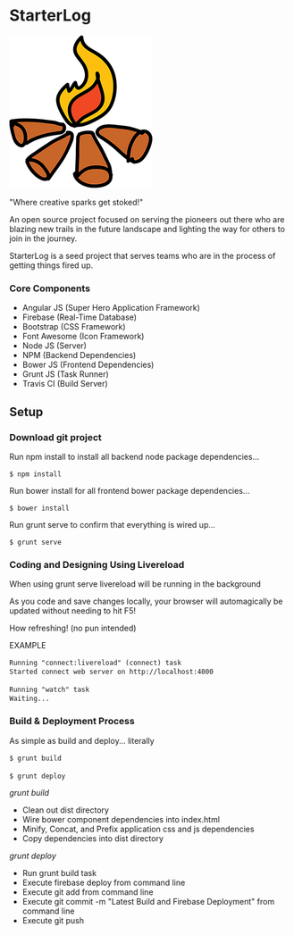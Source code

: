 # StarterLog

![Alt text](/starterlog.png?raw=true "@starterlog")

"Where creative sparks get stoked!"

An open source project focused on serving the pioneers out there who are blazing new trails in the future landscape and lighting the way for others to join in the journey.

StarterLog is a seed project that serves teams who are in the process of getting things fired up.

### Core Components

- Angular JS (Super Hero Application Framework)
- Firebase   (Real-Time Database)
- Bootstrap  (CSS Framework)
- Font Awesome (Icon Framework)
- Node JS   (Server)
- NPM       (Backend Dependencies)
- Bower JS  (Frontend Dependencies)
- Grunt JS  (Task Runner)
- Travis CI (Build Server)  

## Setup

### Download git project

Run npm install to install all backend node package dependencies...

    $ npm install

Run bower install for all frontend bower package dependencies...

    $ bower install

Run grunt serve to confirm that everything is wired up...

    $ grunt serve

### Coding and Designing Using Livereload

When using grunt serve livereload will be running in the background

As you code and save changes locally, your browser will automagically be updated without needing to hit F5!

How refreshing! (no pun intended)

EXAMPLE

    Running "connect:livereload" (connect) task
    Started connect web server on http://localhost:4000

    Running "watch" task
    Waiting...

### Build & Deployment Process

As simple as build and deploy... literally

    $ grunt build

    $ grunt deploy


*grunt build*

- Clean out dist directory
- Wire bower component dependencies into index.html
- Minify, Concat, and Prefix application css and js dependencies
- Copy dependencies into dist directory


*grunt deploy*

- Run grunt build task
- Execute firebase deploy from command line
- Execute git add from command line
- Execute git commit -m "Latest Build and Firebase Deployment" from command line
- Execute git push
